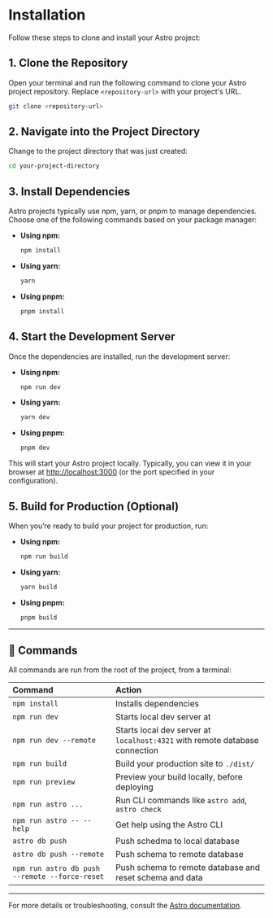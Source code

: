 # Installation

Follow these steps to clone and install your Astro project:

## 1. Clone the Repository

Open your terminal and run the following command to clone your Astro project repository. Replace `<repository-url>` with your project's URL.

```bash
git clone <repository-url>
```

## 2. Navigate into the Project Directory

Change to the project directory that was just created:

```bash
cd your-project-directory
```

## 3. Install Dependencies

Astro projects typically use npm, yarn, or pnpm to manage dependencies. Choose one of the following commands based on your package manager:

- **Using npm:**

  ```bash
  npm install
  ```

- **Using yarn:**

  ```bash
  yarn
  ```

- **Using pnpm:**

  ```bash
  pnpm install
  ```

## 4. Start the Development Server

Once the dependencies are installed, run the development server:

- **Using npm:**

  ```bash
  npm run dev
  ```

- **Using yarn:**

  ```bash
  yarn dev
  ```

- **Using pnpm:**

  ```bash
  pnpm dev
  ```

This will start your Astro project locally. Typically, you can view it in your browser at [http://localhost:3000](http://localhost:3000) (or the port specified in your configuration).

## 5. Build for Production (Optional)

When you’re ready to build your project for production, run:

- **Using npm:**

  ```bash
  npm run build
  ```

- **Using yarn:**

  ```bash
  yarn build
  ```

- **Using pnpm:**

  ```bash
  pnpm build
  ```
---

## 🧞 Commands

All commands are run from the root of the project, from a terminal:

| Command                   | Action                                                                          |
| :------------------------ | :------------------------------------------------------------------------------ |
| `npm install`             | Installs dependencies                                                           |
| `npm run dev`             | Starts local dev server at                                                      |
| `npm run dev --remote`    | Starts local dev server at `localhost:4321` with remote database connection     |
| `npm run build`           | Build your production site to `./dist/`                                         |
| `npm run preview`         | Preview your build locally, before deploying                                    |
| `npm run astro ...`       | Run CLI commands like `astro add`, `astro check`                                |
| `npm run astro -- --help` | Get help using the Astro CLI                                                    |
| `astro db push`           | Push schedma to local database                                                  |
| `astro db push --remote`  | Push schema to remote database                                                  |
| `npm run astro db push --remote --force-reset` | Push schema to remote database and reset schema and data   |

---

For more details or troubleshooting, consult the [Astro documentation](https://docs.astro.build).
